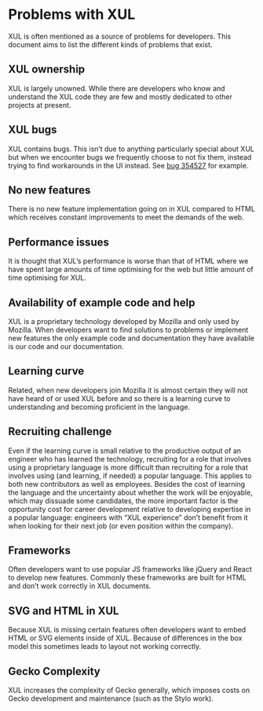 
# Problems with XUL

XUL is often mentioned as a source of problems for developers. This document
aims to list the different kinds of problems that exist.

## XUL ownership

XUL is largely unowned. While there are developers who know and understand the
XUL code they are few and mostly dedicated to other projects at present.

## XUL bugs

XUL contains bugs. This isn’t due to anything particularly special about XUL but
when we encounter bugs we frequently choose to not fix them, instead trying to
find workarounds in the UI instead. See [bug 354527](https://bugzilla.mozilla.org/show_bug.cgi?id=354527)
for example.

## No new features

There is no new feature implementation going on in XUL compared to HTML which
receives constant improvements to meet the demands of the web.

## Performance issues

It is thought that XUL’s performance is worse than that of HTML where we have spent
large amounts of time optimising for the web but little amount of time optimising
for XUL.

## Availability of example code and help

XUL is a proprietary technology developed by Mozilla and only used by Mozilla. When
developers want to find solutions to problems or implement new features the only
example code and documentation they have available is our code and our documentation.

## Learning curve

Related, when new developers join Mozilla it is almost certain they will not have
heard of or used XUL before and so there is a learning curve to understanding and
becoming proficient in the language.

## Recruiting challenge

Even if the learning curve is small relative to the productive output of an engineer
who has learned the technology, recruiting for a role that involves using a
proprietary language is more difficult than recruiting for a role that involves using
(and learning, if needed) a popular language. This applies to both new contributors
as well as employees.
Besides the cost of learning the language and the uncertainty about whether the work
will be enjoyable, which may dissuade some candidates, the more important factor is the
opportunity cost for career development relative to developing expertise in a popular
language: engineers with “XUL experience” don’t benefit from it when looking for their
next job (or even position within the company).

## Frameworks

Often developers want to use popular JS frameworks like jQuery and React to develop new
features. Commonly these frameworks are built for HTML and don’t work correctly in XUL
documents.

## SVG and HTML in XUL

Because XUL is missing certain features often developers want to embed HTML or SVG
elements inside of XUL. Because of differences in the box model this sometimes leads
to layout not working correctly.

## Gecko Complexity

XUL increases the complexity of Gecko generally, which imposes costs on Gecko
development and maintenance (such as the Stylo work).
